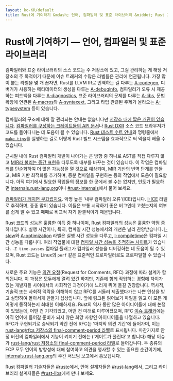 ```yaml
---
layout: ko-KR/default
title: Rust에 기여하기 &mdash; 언어, 컴파일러 및 표준 라이브러리 &middot; Rust 프로그래밍 언어
---
```


# Rust에 기여하기 &mdash; 언어, 컴파일러 및 표준 라이브러리

컴파일러와 표준 라이브러리의 소스 코드는 주 저장소에 있고,
그걸 관리하는 게 해당 저장소의 주 목적이기 때문에
이슈 트래커의 수많은 라벨들은 관리에 연관됩니다.
가장 많이 붙는 라벨을 몇 개 꼽자면,
Rust를 LLVM IR로 번역하는 걸 다루는 [A-codegen],
디버거가 사용하는 메타데이터의 생성을 다루는 [A-debuginfo],
컴파일러가 오류 시 제공하는 피드백을 다루는 [A-diagnostics],
표준 라이브러리의 문제를 다루는 [A-libs],
문법 확장에 연관된 [A-macros]와 [A-syntaxext],
그리고 타입 관련된 주제가 올라오는 [A-typesystem] 등이 있습니다.

컴파일러의 구조에 대해 잘 관리되는 안내는 없습니다만
[저장소 내에 짧은 개관이 있습니다][rustc-guide].
[컴파일러를 구성하는 크레이트들의 API 문서][internals-docs]나
[Rust DXR] 소스 코드 브라우저가 코드를 돌아다니는 데 도움이 될 수 있습니다.
[Rust 테스트 수트 안내][testsuite]와 명령줄에서 [`make tips`][tips]를 실행하는 걸로
어떻게 Rust 빌드 시스템을 효과적으로 써 먹을지 배울 수 있습니다.

근시일 내에 Rust 컴파일러 개발이 나아가는 큰 방향 중 하나로
AST를 직접 다루지 않고 [MIR라 불리는 중간 표현][mir]을 다루도록
내부를 바꾸는 것이 있습니다.
이 작업은 컴파일러를 단순화하여 더 많은 가능성을 열 것으로 예상되며,
MIR 기반의 번역 단계를 만들고, MIR 기반 최적화를 추가하며,
증분 컴파일을 구현하는 등의 작업에서 도움이 필요합니다.
아직 여기에서 필요한 작업들의 정보를 한 곳에서 볼 수는 없지만,
인도가 필요하면 [internals.rust-lang.org]이나 [#rust-internals]에서 물어 보세요.

[컴파일러가 깨지면 부끄럽지요][ice].
악명 높은 '내부 컴파일러 오류'(ICE)입니다.
[I-ICE] 라벨로 추적하며, 종종 많이 있습니다.
이들은 보통 시작하기 좋은 버그인데 고쳤는지의 여부를 쉽게 알 수 있고
때때로 비교적 자기 완결적이기 때문입니다.

Rust 코드의 성능은 훌륭한 이득 중 하나이며,
Rust 컴파일러의 성능은 훌륭한 약점 중 하나입니다.
실행 시간이나, 특히, 컴파일 시간 성능에서의 개선은 널리 찬양받습니다.
[I-slow]와 [A-optimization] 라벨은 실행 시간 성능을 다루고,
[I-compiletime]은 컴파일 시간 성능을 다룹니다.
여러 작업물에 대한 [컴파일 시간 성능을 추적하는 사이트][rustc-perf]가 있습니다.
`-Z time-passes` 컴파일 플래그가 컴파일러 성능을 디버깅하는 데 도움이 될 수 있으며,
Rust 코드는 Linux의 `perf` 같은 표준적인 프로파일러로도 프로파일할 수 있습니다.

새로운 주요 기능은 [의견 요청][rfc](Request for Comments, RFC) 과정에 따라 설계가 합의됩니다.
이 과정은 모두에게 열려 있긴 하지만,
기존에 함께 작업하는 경험에 차이가 있는 개발자들 사이에서의 사회적인 과정이기에
느리게 뛰어 들길 권장합니다.
역사적, 기술적 또는 사회적 맥락을 이해하지 않고 RFC를 서둘러 제출했다가는
나쁜 인상을 받고 실망하여 돌아서게 만들기 십상입니다.
앞에 링크된 읽어보기 파일을 읽고 이 모든 게 어떻게 동작하는지 최대한 이해하세요.
Rust의 역사 동안 많은 아이디어들에 대해 논쟁이 있었는데,
어떤 건 기각되었고, 어떤 건 미래로 미루어졌으며,
RFC [이슈 트래커][rfc-issues]에는 아직 언어에 들어갈 준비가 되지 않은
희망 사항인 아이디어들을 나열하고 있습니다.
RFC가 구현되기로 승낙되기 약간 전에 RFC는 '마지막 의견 기간'에 들어가며,
이는 [rust-lang/rfcs 저장소의 final-comment-period 라벨][rfc-fcp]로 표시됩니다.
마찬가지로 안정 버전의 컴파일러에서 기능이 켜지기 전에는 ('게이트가 풀린다'고 합니다)
해당 이슈가 [rust-lang/rust 저장소의 final-comment-period 라벨][issue-fcp]로 들어갑니다.
두 종류의 FCP 모두 언어의 방향성에 대해 참여하고 의견을 행사할 수 있는 중요한 순간이기에,
[internals.rust-lang.org]의 주간 서브팀 보고에서 홍보됩니다.

Rust 컴파일러 기술자들은 [#rustc]에서,
언어 설계자들은 [#rust-lang]에서, 그리고 라이브러리 설계자들은 [#rust-libs]에서 만나 보세요.

<!--
TODO: guide to compile-time benchmarking
TODO: using the triage bot?
TODO: some of this RFC description could probably go in the RFC readme
-->


[#rust-internals]: https://client00.chat.mibbit.com/?server=irc.mozilla.org&channel=%23rust-internals
[#rust-lang]: https://client00.chat.mibbit.com/?server=irc.mozilla.org&channel=%23rust-lang
[#rust-libs]: https://client00.chat.mibbit.com/?server=irc.mozilla.org&channel=%23rust-libs
[#rustc]: https://client00.chat.mibbit.com/?server=irc.mozilla.org&channel=%23rustc
[A-codegen]: https://github.com/rust-lang/rust/issues?q=is%3Aopen+is%3Aissue+label%3AA-codegen
[A-debuginfo]: https://github.com/rust-lang/rust/issues?q=is%3Aopen+is%3Aissue+label%3AA-debuginfo
[A-diagnostics]: https://github.com/rust-lang/rust/issues?q=is%3Aopen+is%3Aissue+label%3AA-diagnostics
[A-libs]: https://github.com/rust-lang/rust/issues?q=is%3Aopen+is%3Aissue+label%3AA-libs
[A-macros]: https://github.com/rust-lang/rust/issues?q=is%3Aopen+is%3Aissue+label%3AA-macros
[A-optimization]: https://github.com/rust-lang/rust/issues?q=is%3Aopen+is%3Aissue+label%3AA-optimization
[A-syntaxext]: https://github.com/rust-lang/rust/issues?q=is%3Aopen+is%3Aissue+label%3AA-syntaxext
[A-typesystem]: https://github.com/rust-lang/rust/issues?q=is%3Aopen+is%3Aissue+label%3AA-typesystem
[I-ICE]: https://github.com/rust-lang/rust/labels/I-ICE
[I-compiletime]: https://github.com/rust-lang/rust/issues?q=is%3Aopen+is%3Aissue+label%3AI-compiletime
[I-slow]: https://github.com/rust-lang/rust/issues?q=is%3Aopen+is%3Aissue+label%3AI-slow
[Rust DXR]: https://dxr.mozilla.org/rust/source/src
[ice]: https://users.rust-lang.org/t/glacier-a-big-ol-pile-of-ice/3380
[internals-docs]: https://manishearth.github.io/rust-internals-docs
[internals.rust-lang.org]: https://internals.rust-lang.org/
[issue-fcp]: https://github.com/rust-lang/rust/issues?q=is%3Aopen+is%3Aissue+label%3AB-unstable+label%3Afinal-comment-period
[mir]: https://github.com/rust-lang/rust/issues/27840
[rfc-fcp]: https://github.com/rust-lang/rfcs/pulls?q=is%3Aopen+is%3Apr+label%3Afinal-comment-period
[rfc-issues]: https://github.com/rust-lang/rfcs/issues
[rfc]: https://github.com/rust-lang/rfcs#table-of-contents
[rustc-guide]: https://github.com/rust-lang/rust/blob/master/src/librustc/README.md
[rustc-perf]: http://ncameron.org/perf-rustc/
[testsuite]: https://github.com/rust-lang/rust-wiki-backup/blob/master/Note-testsuite.md
[tips]: https://github.com/rust-lang/rust/blob/3d1f3c9d389d46607ae28c51cc94c1f43d65f3f9/Makefile.in#L48
